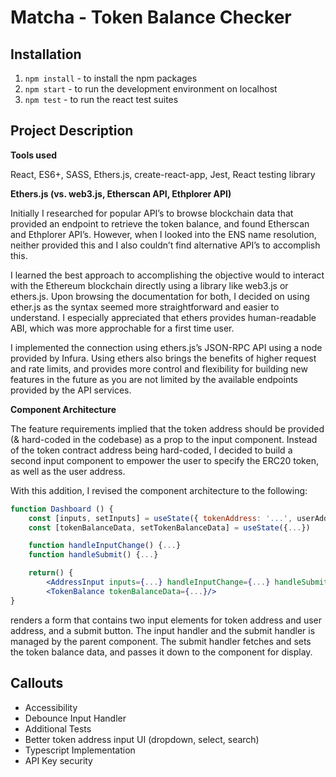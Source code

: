 # Matcha - Token Balance Checker

## Installation

1. `npm install` - to install the npm packages
2. `npm start` - to run the development environment on localhost
3. `npm test` - to run the react test suites

## Project Description
**Tools used** 

React, ES6+, SASS, Ethers.js, create-react-app, Jest, React testing library

**Ethers.js (vs. web3.js, Etherscan API, Ethplorer API)**

Initially I researched for popular API’s to browse blockchain data that provided an endpoint to retrieve the token balance, and found Etherscan and Ethplorer API’s. However, when I looked into the ENS name resolution, neither provided this and I also couldn’t find alternative API’s to accomplish this.

I learned the best approach to accomplishing the objective would to interact with the Ethereum blockchain directly using a library like web3.js or ethers.js. Upon browsing the documentation for both, I decided on using ether.js as the syntax seemed more straightforward and easier to understand. I especially appreciated that ethers provides human-readable ABI, which was more approchable for a first time user. 

I implemented the connection using ethers.js’s JSON-RPC API using a node provided by Infura. Using ethers also brings the benefits of higher request and rate limits, and provides more control and flexibility for building new features in the future as you are not limited by the available endpoints provided by the API services.

**Component Architecture**

The feature requirements implied that the token address should be provided (& hard-coded in the codebase) as a prop to the input component. Instead of the token contract address being hard-coded, I decided to build a second input component to empower the user to specify the ERC20 token, as well as the user address.

With this addition, I revised the component architecture to the following:

```jsx
function Dashboard () {
	const [inputs, setInputs] = useState({ tokenAddress: '...', userAddress'...'})
	const [tokenBalanceData, setTokenBalanceData] = useState({...})

	function handleInputChange() {...}
	function handleSubmit() {...}

	return() {
		<AddressInput inputs={...} handleInputChange={...} handleSubmit={...}/>
		<TokenBalance tokenBalanceData={...}/>
}
```

<AddressInput /> renders a form that contains two input elements for token address and user address, and a submit button. The input handler and the submit handler is managed by the parent <Dashboard/> component. The submit handler fetches and sets the token balance data, and passes it down to the <TokenBalance/> component for display.


## Callouts

- Accessibility
- Debounce Input Handler
- Additional Tests
- Better token address input UI (dropdown, select, search)
- Typescript Implementation
- API Key security